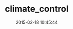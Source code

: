 ---
layout: post
title:  "climate_control"
repo:   "thoughtbot/climate_control"
date:   2015-02-18 10:45:44
gemurl: https://github.com/thoughtbot/climate_control
---